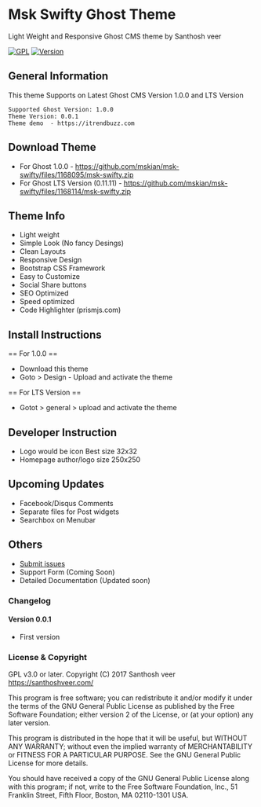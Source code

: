 # Msk Swifty Ghost Theme

Light Weight and Responsive Ghost CMS theme by Santhosh veer

[![GPL](https://img.shields.io/badge/Liscense-GPL-green.svg)](http://www.gnu.org/licenses/old-licenses/gpl-2.0.en.html)
[![Version](https://img.shields.io/badge/Release-v0.0.1-brightgreen.svg)](https://github.com/mskian/msk-swifty/releases)

## General Information

This theme Supports on Latest Ghost CMS Version 1.0.0 and LTS Version

```
Supported Ghost Version: 1.0.0
Theme Version: 0.0.1
Theme demo  - https://itrendbuzz.com
```
## Download Theme

- For Ghost 1.0.0 - https://github.com/mskian/msk-swifty/files/1168095/msk-swifty.zip
- For Ghost LTS Version (0.11.11) - https://github.com/mskian/msk-swifty/files/1168114/msk-swifty.zip


## Theme Info

- Light weight
- Simple Look (No fancy Desings)
- Clean Layouts
- Responsive Design
- Bootstrap CSS Framework
- Easy to Customize
- Social Share buttons
- SEO Optimized
- Speed optimized
- Code Highlighter (prismjs.com)


## Install Instructions

== For 1.0.0 ==

- Download this theme
- Goto > Design - Upload and activate the theme 

== For LTS Version ==

- Gotot > general > upload and activate the theme


## Developer Instruction

- Logo would be icon Best size 32x32 
- Homepage author/logo size 250x250

## Upcoming Updates

- Facebook/Disqus Comments
- Separate files for Post widgets
- Searchbox on Menubar

## Others

- <a href="https://github.com/mskian/msk-swifty/issues">Submit issues</a>
- Support Form (Coming Soon)
- Detailed Documentation (Updated soon)


### Changelog

#### Version 0.0.1

- First version

### License & Copyright

GPL v3.0 or later.
Copyright (C) 2017  Santhosh veer https://santhoshveer.com/

This program is free software; you can redistribute it and/or modify it
under the terms of the GNU General Public License as published by the Free
Software Foundation; either version 2 of the License, or (at your option)
any later version.

This program is distributed in the hope that it will be useful, but WITHOUT
ANY WARRANTY; without even the implied warranty of MERCHANTABILITY or
FITNESS FOR A PARTICULAR PURPOSE.  See the GNU General Public License for
more details.

You should have received a copy of the GNU General Public License along
with this program; if not, write to the Free Software Foundation, Inc.,
51 Franklin Street, Fifth Floor, Boston, MA 02110-1301 USA.


